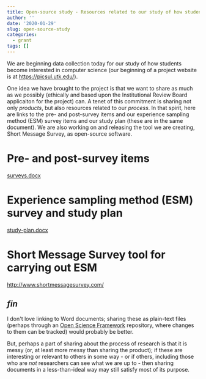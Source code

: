 ```yaml
---
title: Open-source study - Resources related to our study of how students become interested in CS
author: ''
date: '2020-01-29'
slug: open-source-study
categories:
  - grant
tags: []
---
```


We are beginning data collection today for our study of how students become interested in computer science (our beginning of a project website is at https://picsul.utk.edu/). 

One idea we have brought to the project is that we want to share as much as we possibly (ethically and based upon the Institutional Review Board applicaiton for the project) can. A tenet of this commitment is sharing not only *products*, but also resources related to our *process*. In that spirit, here are links to the pre- and post-survey items and our experience sampling method (ESM) survey items and our study plan (these are in the same document). We are also working on and releasing the tool we are creating, Short Message Survey, as open-source software.

# Pre- and post-survey items

[surveys.docx](http://joshuamrosenberg.com/study-materials/surveys.docx)

# Experience sampling method (ESM) survey and study plan

[study-plan.docx](http://joshuamrosenberg.com/study-materials/study-plan.docx)

# Short Message Survey tool for carrying out ESM

http://www.shortmessagesurvey.com/

## *fin*

I don't love linking to Word documents; sharing these as plain-text files (perhaps through an [Open Science Framework](https://osf.io/) repository, where changes to them can be tracked) would probably be better. 

But, perhaps a part of sharing about the process of research is that it is messy (or, at least more messy than sharing the product); if these are interesting or relevant to others in some way - or if others, including those who are *not* researchers can see what we are up to - then sharing documents in a less-than-ideal way may still satisfy most of its purpose. 